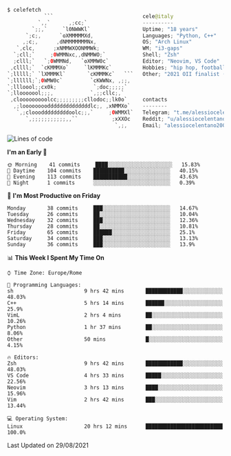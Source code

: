 ```kotlin
$ celefetch
            ```                             cele@italy
          `,,`      ,;cc;`                  ----------
        `;;,`     `l0NWWKl`                 Uptime; "18 years"
      `;c;,      `oXMMMMMXd,                Languages; "Python, C++"
     ,;c;,      ,dNMMMMMMMNx,               OS; "Arch Linux"
   `,clc,      ;xNMMWXOONMMWk;              WM; "i3-gaps"
  `;cll;`     ;0WMMNxc,,dNMMWO;`            Shell; "Zsh"
  ;clll;`   `;0WMMNd,   `oXMMW0c`           Editor; "Neovim, VS Code"
 ,cllll;`  `cKMMMXo`     `lKMMMKc`          Hobbies; "hip hop, football, gaming"
`;lllll;` `lXMMMKl`       `cKMMMKc`   ```   Other; "2021 OII finalist (Olimpiadi Italiane di Informatica)"
`;llllll;`;0WMW0c`         `cKWWNx, ,;;,    
`;llloool;;cx0k;            `;doc;;;;;`     
`;llooooool;;;,            `,;;cllc;,`      
 ,clooooooooolcc;;;;;;;;;cllodoc;;lk0o`     contacts
  ,;looooooooddddddddddddddlc;, ,xNMMXo`    --------
   `,;clooodddddddddoolc;;,`     ;0WMMXl`   Telegram; "t.me/alessiocelentano"
      `,;;;;;;;;;;;,,``           ;xXXOc    Reddit; "u/alessiocelentano"
                                   `,;,     Email; "alessiocelentano2003@gmail.com"
```                                 
<!--START_SECTION:waka-->
![Lines of code](https://img.shields.io/badge/From%20Hello%20World%20I%27ve%20Written-1.5%20million%20lines%20of%20code-blue)

**I'm an Early 🐤** 

```text
🌞 Morning    41 commits     ████░░░░░░░░░░░░░░░░░░░░░   15.83% 
🌆 Daytime    104 commits    ██████████░░░░░░░░░░░░░░░   40.15% 
🌃 Evening    113 commits    ███████████░░░░░░░░░░░░░░   43.63% 
🌙 Night      1 commits      ░░░░░░░░░░░░░░░░░░░░░░░░░   0.39%

```
📅 **I'm Most Productive on Friday** 

```text
Monday       38 commits     ███░░░░░░░░░░░░░░░░░░░░░░   14.67% 
Tuesday      26 commits     ██░░░░░░░░░░░░░░░░░░░░░░░   10.04% 
Wednesday    32 commits     ███░░░░░░░░░░░░░░░░░░░░░░   12.36% 
Thursday     28 commits     ██░░░░░░░░░░░░░░░░░░░░░░░   10.81% 
Friday       65 commits     ██████░░░░░░░░░░░░░░░░░░░   25.1% 
Saturday     34 commits     ███░░░░░░░░░░░░░░░░░░░░░░   13.13% 
Sunday       36 commits     ███░░░░░░░░░░░░░░░░░░░░░░   13.9%

```


📊 **This Week I Spent My Time On** 

```text
⌚︎ Time Zone: Europe/Rome

💬 Programming Languages: 
sh                       9 hrs 42 mins       ████████████░░░░░░░░░░░░░   48.03% 
C++                      5 hrs 14 mins       ██████░░░░░░░░░░░░░░░░░░░   25.9% 
VimL                     2 hrs 4 mins        ██░░░░░░░░░░░░░░░░░░░░░░░   10.26% 
Python                   1 hr 37 mins        ██░░░░░░░░░░░░░░░░░░░░░░░   8.06% 
Other                    50 mins             █░░░░░░░░░░░░░░░░░░░░░░░░   4.15%

🔥 Editors: 
Zsh                      9 hrs 42 mins       ████████████░░░░░░░░░░░░░   48.03% 
VS Code                  4 hrs 33 mins       █████░░░░░░░░░░░░░░░░░░░░   22.56% 
Neovim                   3 hrs 13 mins       ████░░░░░░░░░░░░░░░░░░░░░   15.96% 
Vim                      2 hrs 42 mins       ███░░░░░░░░░░░░░░░░░░░░░░   13.44%

💻 Operating System: 
Linux                    20 hrs 12 mins      █████████████████████████   100.0%

```


 Last Updated on 29/08/2021
<!--END_SECTION:waka-->
